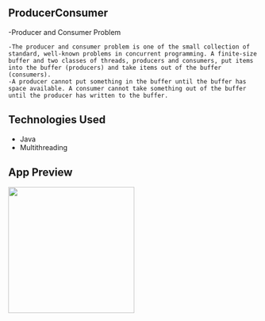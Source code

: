 ## ProducerConsumer

-Producer and Consumer Problem<br/>

    -The producer and consumer problem is one of the small collection of standard, well-known problems in concurrent programming. A finite-size buffer and two classes of threads, producers and consumers, put items into the buffer (producers) and take items out of the buffer (consumers).
    -A producer cannot put something in the buffer until the buffer has space available. A consumer cannot take something out of the buffer until the producer has written to the buffer.

## Technologies Used
- Java
- Multithreading 

## App Preview
<a href="https://github.com/deeppatel20/ProducerConsumer"><img src="https://github.com/deeppatel20/deeppatel20/blob/main/ProducerConsumer.gif" width="254"></a>






